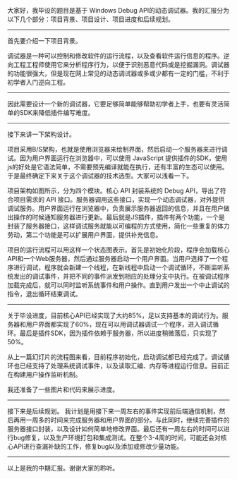 大家好，我毕设的题目是基于 Windows Debug API的动态调试器。我的汇报分为以下几个部分：项目背景、项目设计、项目进度和后续规划。

---

首先要介绍一下项目背景。

调试器是一种可以控制和修改软件的运行流程，以及查看软件运行信息的程序。逆向工程工程师使用它来分析程序行为，以便于识别恶意代码或是挖掘漏洞。调试器的功能很强大，但是现在网上常见的动态调试器或多或少都有一定的门槛，不利于初学者入门逆向工程。

---

因此需要设计一个新的调试器，它要足够简单能够帮助初学者上手，也要有灵活简单的SDK来降低插件编写难度。

---
接下来讲一下架构设计。

项目采用B/S架构，也就是使用浏览器来绘制界面，然后启动一个服务器来进行调试。因为用户界面运行在浏览器中，可以使用 JavaScript 提供插件的SDK，使用js的好处是它语法简单，不需要预先编译就能在执行，还有丰富的生态可以使用。于是最终确定下来关于这个调试器的技术选型。大家可以浅看一下。

项目架构如图所示，分为四个模块。核心 API 封装系统的 Debug API，导出了符合项目需求的 API 接口。服务器调用这些接口，实现一个动态调试器，对外提供调试服务。用户界面运行在浏览器中，负责展示服务器返回的信息，并且在用户做出操作的时候通知服务器进行更新。最后就是JS插件，插件有两个功能，一个是封装了服务器接口，这样调试服务就能以可编程的方式使用，简化一些重复的体力劳动，第二个功能是可以扩展用户界面，提供补充信息。 

项目的运行流程可以用这样一个状态图表示。首先是初始化阶段，程序会加载核心API和一个Web服务器，然后通过服务器启动一个用户界面。当用户选择了一个程序进行调试，程序就会新建一个线程，在新线程中启动一个调试循环，不断监听系统发出的调试事件，并把不同的事件派发到相应的处理分支中执行。在被调试程序加载完成后，就可以同时监听系统事件和用户操作。直到用户发出一个中止调试的指令，退出循环结束调试。

--- 

关于毕设进度，目前核心API已经实现了大约85%，足以支持基本的调试行为。服务器和用户界面都实现了60%，现在可以用调试器调试一个程序，进入调试循环。最后是插件SDK，因为插件依赖于服务器，所以进度稍微落后，只实现了50%。

从上一篇幻灯片的流程图来看，目前程序初始化，启动调试都已经完成了。调试循环也已经支持了处理系统调试事件，以及读取汇编、内存等进程运行信息。目前正在构建用户操作监听机制。

我还准备了一些图片和代码来展示进度。

---

接下来是后续规划。 我计划是用接下来一周左右的事件实现前后端通信机制，然后再用一周多的时间来完成服务器和用户界面的部分。与此同时，继续完善插件的服务器接口封装，以及设计如何简单地修改界面。最后还有一周左右的时间可以进行bug修复，以及生产环境打包和集成测试。在整个3-4周的时间，可能还会对核心API进行查漏补缺的工作，修复bug以及添加或修改少量功能。

---
以上是我的中期汇报。谢谢大家的聆听。